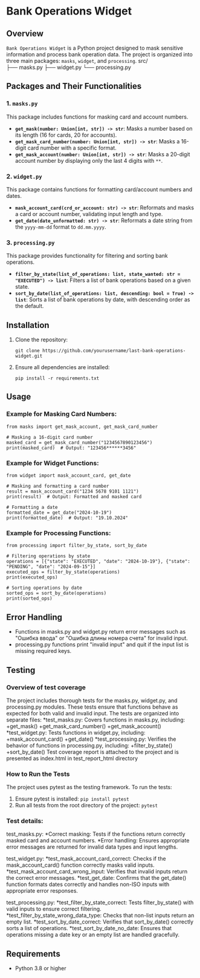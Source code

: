 # Bank Operations Widget
## Overview
`Bank Operations Widget` is a Python project designed to mask sensitive information and process bank operation data. The project is organized into three main packages: `masks`, `widget`, and `processing`.
src/  
├── masks.py 
├── widget.py 
└── processing.py
## Packages and Their Functionalities

### 1. `masks.py`
This package includes functions for masking card and account numbers.
- **`get_mask(number: Union[int, str]) -> str`**: Masks a number based on its length (16 for cards, 20 for accounts).
- **`get_mask_card_number(number: Union[int, str]) -> str`**: Masks a 16-digit card number with a specific format.
- **`get_mask_account(number: Union[int, str]) -> str`**: Masks a 20-digit account number by displaying only the last 4 digits with `**`.

### 2. `widget.py`
This package contains functions for formatting card/account numbers and dates.
- **`mask_account_card(crd_or_account: str) -> str`**: Reformats and masks a card or account number, validating input length and type.
- **`get_date(date_unformatted: str) -> str`**: Reformats a date string from the `yyyy-mm-dd` format to `dd.mm.yyyy`.

### 3. `processing.py`
This package provides functionality for filtering and sorting bank operations.
- **`filter_by_state(list_of_operations: list, state_wanted: str = "EXECUTED") -> list`**: Filters a list of bank operations based on a given state.
- **`sort_by_date(list_of_operations: list, descending: bool = True) -> list`**: Sorts a list of bank operations by date, with descending order as the default.

## Installation
1. Clone the repository:
   ```
   git clone https://github.com/yourusername/last-bank-operations-widget.git
   ```
2. Ensure all dependencies are installed:
   ```
   pip install -r requirements.txt
   ```
## Usage
### Example for Masking Card Numbers:
```
from masks import get_mask_account, get_mask_card_number

# Masking a 16-digit card number
masked_card = get_mask_card_number("1234567890123456")
print(masked_card)  # Output: "123456******3456"
```
### Example for Widget Functions:
```
from widget import mask_account_card, get_date

# Masking and formatting a card number
result = mask_account_card("1234 5678 9101 1121")
print(result)  # Output: Formatted and masked card

# Formatting a date
formatted_date = get_date("2024-10-19")
print(formatted_date)  # Output: "19.10.2024"
```
### Example for Processing Functions:
```
from processing import filter_by_state, sort_by_date

# Filtering operations by state
operations = [{"state": "EXECUTED", "date": "2024-10-19"}, {"state": "PENDING", "date": "2024-09-15"}]
executed_ops = filter_by_state(operations)
print(executed_ops)

# Sorting operations by date
sorted_ops = sort_by_date(operations)
print(sorted_ops)
```
## Error Handling
* Functions in masks.py and widget.py return error messages such as "Ошибка ввода" or "Ошибка длины номера счета" for invalid input.
* processing.py functions print "invalid input" and quit if the input list is missing required keys.

## Testing
### Overview of test coverage
The project includes thorough tests for the masks.py, widget.py, and processing.py modules. These tests ensure that functions behave as expected for both valid and invalid input. The tests are organized into separate files:
*test_masks.py: Covers functions in masks.py, including:
+get_mask()
+get_mask_card_number()
+get_mask_account()
*test_widget.py: Tests functions in widget.py, including:
+mask_account_card()
+get_date()
*test_processing.py: Verifies the behavior of functions in processing.py, including:
+filter_by_state()
+sort_by_date()
Test coverage report is attached to the project and is presented as index.html in test_report_html directory

### How to Run the Tests
The project uses pytest as the testing framework. To run the tests:
1. Ensure pytest is installed:
   ```pip install pytest```
2. Run all tests from the root directory of the project:
   ```pytest```

### Test details:
test_masks.py:
*Correct masking: Tests if the functions return correctly masked card and account numbers.
*Error handling: Ensures appropriate error messages are returned for invalid data types and input lengths.

test_widget.py:
*test_mask_account_card_correct: Checks if the mask_account_card() function correctly masks valid inputs.
*test_mask_account_card_wrong_input: Verifies that invalid inputs return the correct error messages.
*test_get_date: Confirms that the get_date() function formats dates correctly and handles non-ISO inputs with appropriate error responses.

test_processing.py:
*test_filter_by_state_correct: Tests filter_by_state() with valid inputs to ensure correct filtering.
*test_filter_by_state_wrong_data_type: Checks that non-list inputs return an empty list.
*test_sort_by_date_correct: Verifies that sort_by_date() correctly sorts a list of operations.
*test_sort_by_date_no_date: Ensures that operations missing a date key or an empty list are handled gracefully.

## Requirements
* Python 3.8 or higher
   
